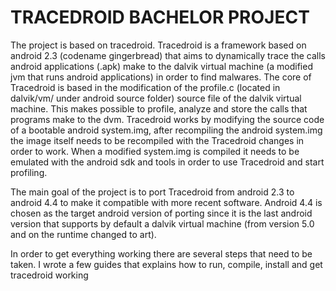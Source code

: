 # TRACEDROID BACHELOR PROJECT

The project is based on tracedroid. Tracedroid is a framework based on
android 2.3 (codename gingerbread) that aims to dynamically trace the
calls android applications (.apk) make to the dalvik virtual machine
(a modified jvm that runs android applications) in order to find
malwares. The core of Tracedroid is based in the modification of the
profile.c (located in dalvik/vm/ under android source folder) source
file of the dalvik virtual machine. This makes possible to profile,
analyze and store the calls that programs make to the dvm. Tracedroid
works by modifying the source code of a bootable android system.img,
after recompiling the android system.img the image itself needs to be
recompiled with the Tracedroid changes in order to work. When a
modified system.img is compiled it needs to be emulated with the
android sdk and tools in order to use Tracedroid and start profiling.

The main goal of the project is to port Tracedroid from android 2.3 to
android 4.4 to make it compatible with more recent software. Android
4.4 is chosen as the target android version of porting since it is the
last android version that supports by default a dalvik virtual machine
(from version 5.0 and on the runtime changed to art).

In order to get everything working there are several steps that need
to be taken. I wrote a few guides that explains how to run, compile,
install and get tracedroid working
